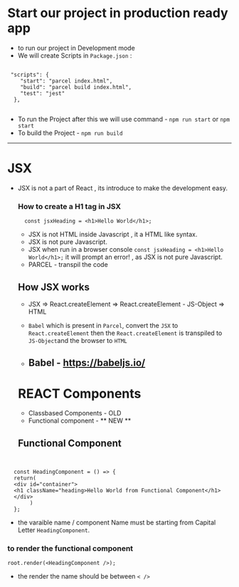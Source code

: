 # Start our project in production ready app

- to run our project in Development mode
- We will create Scripts in `Package.json` :

```

 "scripts": {
    "start": "parcel index.html",
    "build": "parcel build index.html",
    "test": "jest"
  },


```

- To run the Project after this we will use command - `npm run start` or `npm start`
- To build the Project - `npm run build`

---

# JSX

- JSX is not a part of React , its introduce to make the development easy.

  ### How to create a H1 tag in JSX

  ```
    const jsxHeading = <h1>Hello World</h1>;

  ```

  - JSX is not HTML inside Javascript , it a HTML like syntax.
  - JSX is not pure Javascript.
  - JSX when run in a browser console `const jsxHeading = <h1>Hello World</h1>;` it will prompt an error! , as JSX is not pure Javascript.
  - PARCEL - transpil the code

  ## How JSX works

  - JSX => React.createElement => React.createElement - JS-Object => HTML
  - `Babel` which is present in `Parcel`, convert the `JSX` to `React.createElement` then the `React.createElement` is transpiled to `JS-Object`and the browser to `HTML`

  - ## Babel - https://babeljs.io/

  # REACT Components

    <ul>
    <li>Classbased Components - OLD</li>
    <li>Functional component - ** NEW **</li>
    </ul>

  ## Functional Component

```React


  const HeadingComponent = () => {
  return(
  <div id="container">
  <h1 className="heading>Hello World from Functional Component</h1>
  </div>
       )
  };
```

- the varaible name / component Name must be starting from Capital Letter `HeadingComponent`.

### to render the functional component

```
root.render(<HeadingComponent />);
```

- the render the name should be between `< />`
